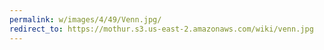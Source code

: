 ```yaml
---
permalink: w/images/4/49/Venn.jpg/
redirect_to: https://mothur.s3.us-east-2.amazonaws.com/wiki/venn.jpg
---
```


